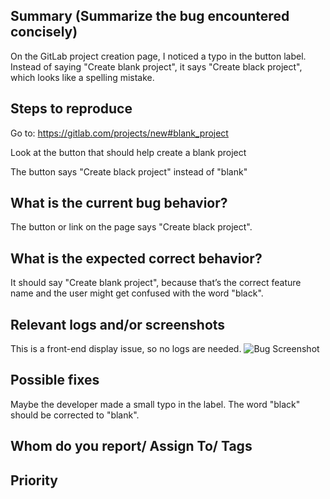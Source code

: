 
## Summary (Summarize the bug encountered concisely)

   On the GitLab project creation page, I noticed a typo in the button label. Instead of saying "Create blank project", it says "Create black project", which looks like a spelling mistake.


## Steps to reproduce     
   Go to: https://gitlab.com/projects/new#blank_project

   Look at the button that should help create a blank project

   The button says "Create black project" instead of "blank"
   

## What is the current bug behavior?

   The button or link on the page says "Create black project".  

## What is the expected correct behavior?

   It should say "Create blank project", because that’s the correct feature name and the user might get confused with the word "black".

     
## Relevant logs and/or screenshots
   This is a front-end display issue, so no logs are needed.
   ![Bug Screenshot](../Image/Bug_Screenshot.png)
      

## Possible fixes

   Maybe the developer made a small typo in the label. The word "black" should be corrected to "blank".


## Whom do you report/ Assign To/ Tags



## Priority

      


[def]: ../Image/Bug_Screenshot.png